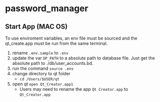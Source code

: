 # password_manager

## Start App (MAC OS)

To use enviroment variables, an env file must be sourced and the qt_create.app must be run from the same terminal. 

1. rename `.env.sample` to `.env`
2. update the var `DP_PATH` to a absolute path to database file. Just get the absolute path to ./db/user_accounts.bd. 
3. run the command `source .env`
4. change directory to qt folder
    - `cd /Users/$USER/qt`
5. open qt `open Qt_Creator.app1`
    - Users may need to rename the app `Qt Creator.app` to `Qt_Creator.app`